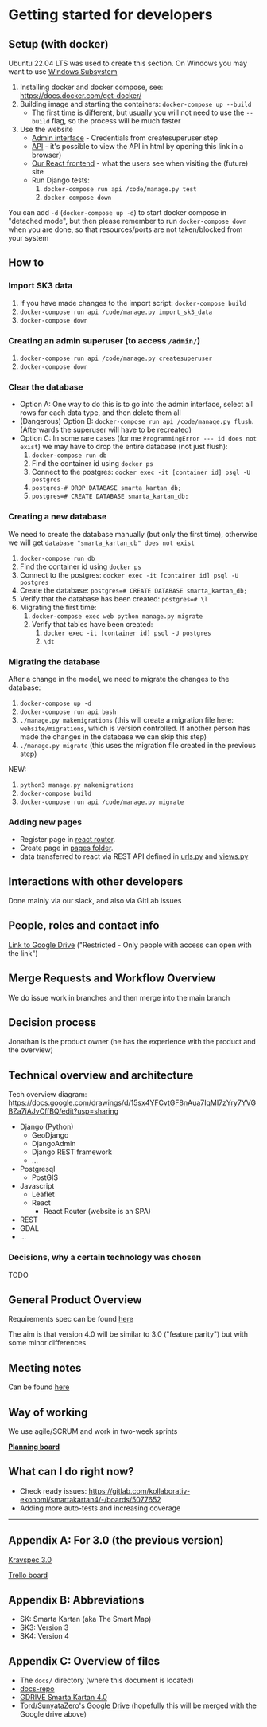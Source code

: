 
# Getting started for developers

## Setup (with docker)

Ubuntu 22.04 LTS was used to create this section. On Windows you may want to use [Windows Subsystem](https://en.wikipedia.org/wiki/Windows_Subsystem_for_Linux)

1. Installing docker and docker compose, see: https://docs.docker.com/get-docker/
1. Building image and starting the containers: `docker-compose up --build`
   * The first time is different, but usually you will not need to use the `--build` flag, so the process will be much faster
1. Use the website
   * [Admin interface](http://localhost/admin/) - Credentials from createsuperuser step
   * [API](http://localhost/api/) - it's possible to view the API in html by opening this link in a browser)
   * [Our React frontend](http://localhost/) - what the users see when visiting the (future) site
   * Run Django tests:
     1. `docker-compose run api /code/manage.py test`
     1. `docker-compose down`

You can add `-d` (`docker-compose up -d`) to start docker compose in "detached mode", but then please remember to run `docker-compose down` when you are done, so that resources/ports are not taken/blocked from your system

## How to

### Import SK3 data

1. If you have made changes to the import script: `docker-compose build`
1. `docker-compose run api /code/manage.py import_sk3_data`
1. `docker-compose down`

### Creating an admin superuser (to access `/admin/`)

1. `docker-compose run api /code/manage.py createsuperuser`
1. `docker-compose down`

### Clear the database

* Option A: One way to do this is to go into the admin interface, select all rows for each data type, and then delete them all
* (Dangerous) Option B: `docker-compose run api /code/manage.py flush`. (Afterwards the superuser will have to be recreated)
* Option C: In some rare cases (for me `ProgrammingError --- id does not exist`) we may have to drop the entire database (not just flush):
  1. `docker-compose run db`
  1. Find the container id using `docker ps`
  1. Connect to the postgres: `docker exec -it [container id] psql -U postgres`
  1. `postgres-# DROP DATABASE smarta_kartan_db;`
  1. `postgres=# CREATE DATABASE smarta_kartan_db;`

### Creating a new database

We need to create the database manually (but only the first time), otherwise we will get `database "smarta_kartan_db" does not exist`
1. `docker-compose run db`
1. Find the container id using `docker ps`
1. Connect to the postgres: `docker exec -it [container id] psql -U postgres`
1. Create the database: `postgres=# CREATE DATABASE smarta_kartan_db;`
1. Verify that the database has been created: `postgres=# \l`
1. Migrating the first time:
   1. `docker-compose exec web python manage.py migrate`
   1. Verify that tables have been created:
      1. `docker exec -it [container id] psql -U postgres`
      1. `\dt`

### Migrating the database

After a change in the model, we need to migrate the changes to the database:
1. `docker-compose up -d`
1. `docker-compose run api bash`
1. `./manage.py makemigrations` (this will create a migration file here: `website/migrations`, which is version controlled. If another person has made the changes in the database we can skip this step)
1. `./manage.py migrate` (this uses the migration file created in the previous step)

NEW:
1. `python3 manage.py makemigrations`
1. `docker-compose build`
1. `docker-compose run api /code/manage.py migrate`

### Adding new pages

- Register page in [react router](https://gitlab.com/kollaborativ-ekonomi/smartakartan4/-/blob/main/react-frontend/src/App.js).
- Create page in [pages folder](https://gitlab.com/kollaborativ-ekonomi/smartakartan4/-/tree/main/react-frontend/src/pages).
- data transferred to react via REST API defined in [urls.py](https://gitlab.com/kollaborativ-ekonomi/smartakartan4/-/blob/main/smartakartan4/urls.py) and [views.py](https://gitlab.com/kollaborativ-ekonomi/smartakartan4/-/blob/main/website/views.py)

## Interactions with other developers

Done mainly via our slack, and also via GitLab issues

## People, roles and contact info

[Link to Google Drive](https://docs.google.com/spreadsheets/d/1JJy8dElqG6_5EAk4F8F5O_uArkIzjXly7_qbCxSe8UI) ("Restricted - Only people with access can open with the link")

## Merge Requests and Workflow Overview

We do issue work in branches and then merge into the main branch

## Decision process

Jonathan is the product owner (he has the experience with the product and the overview)

## Technical overview and architecture

Tech overview diagram: https://docs.google.com/drawings/d/15sx4YFCvtGF8nAua7IqMI7zYry7YVGBZa7iAJvCffBQ/edit?usp=sharing

* Django (Python)
  * GeoDjango
  * DjangoAdmin
  * Django REST framework
  * ...
* Postgresql
  * PostGIS
* Javascript
  * Leaflet
  * React
    * React Router (website is an SPA)
* REST
* GDAL
* ...

### Decisions, why a certain technology was chosen

TODO

## General Product Overview

Requirements spec can be found [here](https://gitlab.com/kollaborativ-ekonomi/docs/-/blob/main/smarta-kartan-req-spec.md)

The aim is that version 4.0 will be similar to 3.0 ("feature parity") but with some minor differences

## Meeting notes

Can be found [here](https://drive.google.com/drive/folders/1gr585Yq0tNy16csVm5dar_Ub2rE7hnvL)

## Way of working

We use agile/SCRUM and work in two-week sprints

**[Planning board](https://gitlab.com/kollaborativ-ekonomi/smartakartan4/-/boards/5077759)**

## What can I do right now?

* Check ready issues: https://gitlab.com/kollaborativ-ekonomi/smartakartan4/-/boards/5077652
* Adding more auto-tests and increasing coverage


***

## Appendix A: For 3.0 (the previous version)

[Kravspec 3.0](https://docs.google.com/document/d/1MerETncgN8kq5oeXADo5M_3h4R3SN-02BW9_AoC-X7c/edit)

[Trello board](https://trello.com/b/5rDw6kzZ/sk-30-development)

## Appendix B: Abbreviations

* SK: Smarta Kartan (aka The Smart Map)
* SK3: Version 3
* SK4: Version 4

## Appendix C: Overview of files

* The `docs/` directory (where this document is located)
* [docs-repo](https://gitlab.com/kollaborativ-ekonomi/docs/)
* [GDRIVE Smarta Kartan 4.0](https://drive.google.com/drive/folders/15xD7PqmqnNJkf_RsjQqBVDT2auBkkfuN)
* [Tord/SunyataZero's Google Drive](https://drive.google.com/drive/u/0/folders/1c3vxplDZns8zA4BI6KdN6nwKnsjJA2cJ) (hopefully this will be merged with the Google drive above)
